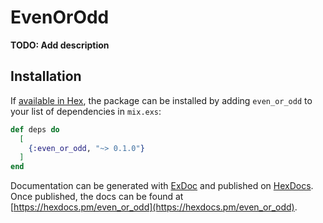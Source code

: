 # EvenOrOdd

**TODO: Add description**

## Installation

If [available in Hex](https://hex.pm/docs/publish), the package can be installed
by adding `even_or_odd` to your list of dependencies in `mix.exs`:

```elixir
def deps do
  [
    {:even_or_odd, "~> 0.1.0"}
  ]
end
```

Documentation can be generated with [ExDoc](https://github.com/elixir-lang/ex_doc)
and published on [HexDocs](https://hexdocs.pm). Once published, the docs can
be found at [https://hexdocs.pm/even_or_odd](https://hexdocs.pm/even_or_odd).

